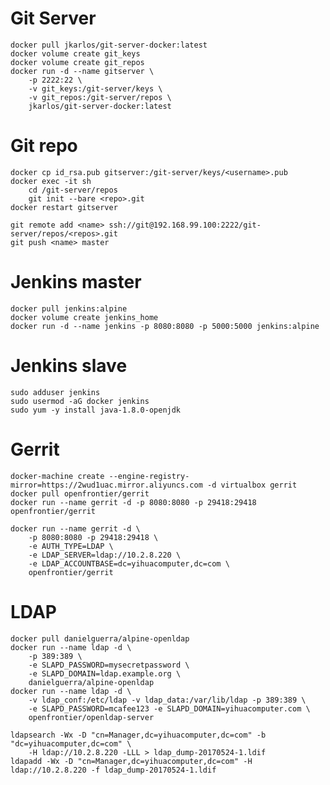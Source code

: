 # Git Server

    docker pull jkarlos/git-server-docker:latest
    docker volume create git_keys
    docker volume create git_repos
    docker run -d --name gitserver \
        -p 2222:22 \
        -v git_keys:/git-server/keys \
        -v git_repos:/git-server/repos \
        jkarlos/git-server-docker:latest

# Git repo

    docker cp id_rsa.pub gitserver:/git-server/keys/<username>.pub
    docker exec -it sh
        cd /git-server/repos
        git init --bare <repo>.git
    docker restart gitserver
    
    git remote add <name> ssh://git@192.168.99.100:2222/git-server/repos/<repos>.git
    git push <name> master

# Jenkins master

    docker pull jenkins:alpine
    docker volume create jenkins_home
    docker run -d --name jenkins -p 8080:8080 -p 5000:5000 jenkins:alpine

# Jenkins slave

    sudo adduser jenkins
    sudo usermod -aG docker jenkins
    sudo yum -y install java-1.8.0-openjdk
    
# Gerrit

    docker-machine create --engine-registry-mirror=https://2wud1uac.mirror.aliyuncs.com -d virtualbox gerrit
    docker pull openfrontier/gerrit
    docker run --name gerrit -d -p 8080:8080 -p 29418:29418 openfrontier/gerrit
    
    docker run --name gerrit -d \
        -p 8080:8080 -p 29418:29418 \
        -e AUTH_TYPE=LDAP \
        -e LDAP_SERVER=ldap://10.2.8.220 \
        -e LDAP_ACCOUNTBASE=dc=yihuacomputer,dc=com \
        openfrontier/gerrit

# LDAP
    docker pull danielguerra/alpine-openldap
    docker run --name ldap -d \
        -p 389:389 \
        -e SLAPD_PASSWORD=mysecretpassword \
        -e SLAPD_DOMAIN=ldap.example.org \
        danielguerra/alpine-openldap
    docker run --name ldap -d \
        -v ldap_conf:/etc/ldap -v ldap_data:/var/lib/ldap -p 389:389 \
        -e SLAPD_PASSWORD=mcafee123 -e SLAPD_DOMAIN=yihuacomputer.com \
        openfrontier/openldap-server
        
    ldapsearch -Wx -D "cn=Manager,dc=yihuacomputer,dc=com" -b "dc=yihuacomputer,dc=com" \
        -H ldap://10.2.8.220 -LLL > ldap_dump-20170524-1.ldif
    ldapadd -Wx -D "cn=Manager,dc=yihuacomputer,dc=com" -H ldap://10.2.8.220 -f ldap_dump-20170524-1.ldif
        
